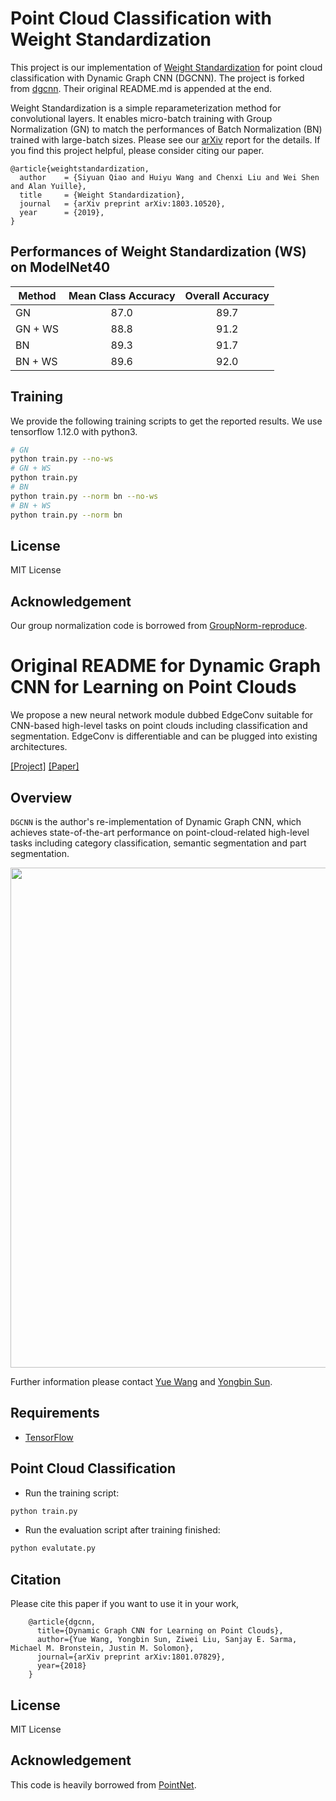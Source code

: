 # Point Cloud Classification with Weight Standardization
This project is our implementation of [Weight Standardization](https://github.com/joe-siyuan-qiao/WeightStandardization) for point cloud classification with Dynamic Graph CNN (DGCNN). The project is forked from [dgcnn](https://github.com/WangYueFt/dgcnn). Their original README.md is appended at the end.

Weight Standardization is a simple reparameterization method for convolutional layers.
It enables micro-batch training with Group Normalization (GN) to match the performances of Batch Normalization (BN) trained with large-batch sizes.
Please see our [arXiv](https://arxiv.org/abs/1803.10520) report for the details.
If you find this project helpful, please consider citing our paper.
```
@article{weightstandardization,
  author    = {Siyuan Qiao and Huiyu Wang and Chenxi Liu and Wei Shen and Alan Yuille},
  title     = {Weight Standardization},
  journal   = {arXiv preprint arXiv:1803.10520},
  year      = {2019},
}
```
## Performances of Weight Standardization (WS) on ModelNet40

| Method  | Mean Class Accuracy | Overall Accuracy |
|---------|:-------------------:|:----------------:|
| GN      | 87.0                | 89.7             |
| GN + WS | 88.8                | 91.2             |
| BN      | 89.3                | 91.7             |
| BN + WS | 89.6                | 92.0             |

## Training
We provide the following training scripts to get the reported results. We use tensorflow 1.12.0 with python3.
``` bash
# GN
python train.py --no-ws
# GN + WS
python train.py
# BN
python train.py --norm bn --no-ws
# BN + WS
python train.py --norm bn
```

## License
MIT License

## Acknowledgement
Our group normalization code is borrowed from [GroupNorm-reproduce](https://github.com/ppwwyyxx/GroupNorm-reproduce).

# Original README for Dynamic Graph CNN for Learning on Point Clouds
We propose a new neural network module dubbed EdgeConv suitable for CNN-based high-level tasks on point clouds including classification and segmentation. EdgeConv is differentiable and can be plugged into existing architectures.

[[Project]](https://liuziwei7.github.io/projects/DGCNN) [[Paper]](https://arxiv.org/abs/1801.07829)

## Overview
`DGCNN` is the author's re-implementation of Dynamic Graph CNN, which achieves state-of-the-art performance on point-cloud-related high-level tasks including category classification, semantic segmentation and part segmentation.

<img src='./misc/demo_teaser.png' width=800>

Further information please contact [Yue Wang](https://www.csail.mit.edu/person/yue-wang) and [Yongbin Sun](https://autoid.mit.edu/people-2).

## Requirements
* [TensorFlow](https://www.tensorflow.org/)

## Point Cloud Classification
* Run the training script:
``` bash
python train.py
```
* Run the evaluation script after training finished:
``` bash
python evalutate.py

```

## Citation
Please cite this paper if you want to use it in your work,

        @article{dgcnn,
          title={Dynamic Graph CNN for Learning on Point Clouds},
          author={Yue Wang, Yongbin Sun, Ziwei Liu, Sanjay E. Sarma, Michael M. Bronstein, Justin M. Solomon},
          journal={arXiv preprint arXiv:1801.07829},
          year={2018}
        }

## License
MIT License

## Acknowledgement
This code is heavily borrowed from [PointNet](https://github.com/charlesq34/pointnet).
